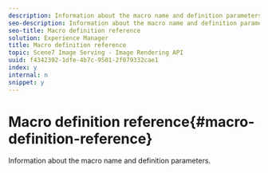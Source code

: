 ```yaml
---
description: Information about the macro name and definition parameters.
seo-description: Information about the macro name and definition parameters.
seo-title: Macro definition reference
solution: Experience Manager
title: Macro definition reference
topic: Scene7 Image Serving - Image Rendering API
uuid: f4342392-1dfe-4b7c-9501-2f079332cae1
index: y
internal: n
snippet: y
---
```


# Macro definition reference{#macro-definition-reference}

Information about the macro name and definition parameters.

